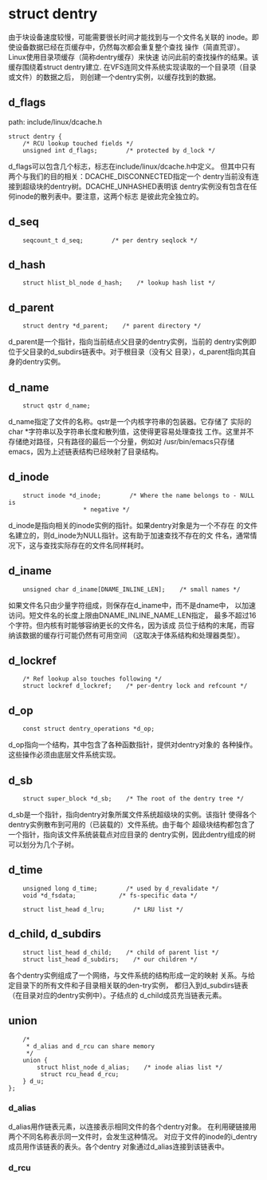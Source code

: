 struct dentry
========================================

由于块设备速度较慢，可能需要很长时间才能找到与一个文件名关联的
inode。即使设备数据已经在页缓存中，仍然每次都会重复整个查找
操作（简直荒谬）。Linux使用目录项缓存（简称dentry缓存）来快速
访问此前的查找操作的结果。该缓存围绕着struct dentry建立.
在VFS连同文件系统实现读取的一个目录项（目录或文件）的数据之后，
则创建一个dentry实例，以缓存找到的数据。

d_flags
----------------------------------------

path: include/linux/dcache.h
```
struct dentry {
    /* RCU lookup touched fields */
    unsigned int d_flags;        /* protected by d_lock */
```

d_flags可以包含几个标志，标志在include/linux/dcache.h中定义。
但其中只有两个与我们的目的相关：DCACHE_DISCONNECTED指定一个
dentry当前没有连接到超级块的dentry树。DCACHE_UNHASHED表明该
dentry实例没有包含在任何inode的散列表中。要注意，这两个标志
是彼此完全独立的。

d_seq
----------------------------------------

```
    seqcount_t d_seq;        /* per dentry seqlock */
```

d_hash
----------------------------------------

```
    struct hlist_bl_node d_hash;    /* lookup hash list */
```

d_parent
----------------------------------------

```
    struct dentry *d_parent;    /* parent directory */
```

d_parent是一个指针，指向当前结点父目录的dentry实例，当前的
dentry实例即位于父目录的d_subdirs链表中。对于根目录（没有父
目录），d_parent指向其自身的dentry实例。

d_name
----------------------------------------

```
    struct qstr d_name;
```

d_name指定了文件的名称。qstr是一个内核字符串的包装器。它存储了
实际的char *字符串以及字符串长度和散列值，这使得更容易处理查找
工作。这里并不存储绝对路径，只有路径的最后一个分量，例如对
/usr/bin/emacs只存储emacs，因为上述链表结构已经映射了目录结构。

d_inode
----------------------------------------

```
    struct inode *d_inode;        /* Where the name belongs to - NULL is
                     * negative */
```

d_inode是指向相关的inode实例的指针。如果dentry对象是为一个不存在
的文件名建立的，则d_inode为NULL指针。这有助于加速查找不存在的文
件名，通常情况下，这与查找实际存在的文件名同样耗时。

d_iname
----------------------------------------

```
    unsigned char d_iname[DNAME_INLINE_LEN];    /* small names */
```

如果文件名只由少量字符组成，则保存在d_iname中，而不是dname中，
以加速访问。短文件名的长度上限由DNAME_INLINE_NAME_LEN指定，
最多不超过16个字符。但内核有时能够容纳更长的文件名，因为该成
员位于结构的末尾，而容纳该数据的缓存行可能仍然有可用空间
（这取决于体系结构和处理器类型）。

d_lockref
----------------------------------------

```
    /* Ref lookup also touches following */
    struct lockref d_lockref;    /* per-dentry lock and refcount */
```

d_op
----------------------------------------

```
    const struct dentry_operations *d_op;
```

d_op指向一个结构，其中包含了各种函数指针，提供对dentry对象的
各种操作。这些操作必须由底层文件系统实现。

d_sb
----------------------------------------

```
    struct super_block *d_sb;    /* The root of the dentry tree */
```

d_sb是一个指针，指向dentry对象所属文件系统超级块的实例。该指针
使得各个dentry实例散布到可用的（已装载的）文件系统。由于每个
超级块结构都包含了一个指针，指向该文件系统装载点对应目录的
dentry实例，因此dentry组成的树可以划分为几个子树。

d_time
----------------------------------------

```
    unsigned long d_time;        /* used by d_revalidate */
    void *d_fsdata;            /* fs-specific data */

    struct list_head d_lru;        /* LRU list */
```

d_child, d_subdirs
----------------------------------------

```
    struct list_head d_child;    /* child of parent list */
    struct list_head d_subdirs;    /* our children */
```

各个dentry实例组成了一个网络，与文件系统的结构形成一定的映射
关系。与给定目录下的所有文件和子目录相关联的den-try实例，
都归入到d_subdirs链表（在目录对应的dentry实例中）。子结点的
d_child成员充当链表元素。

union
----------------------------------------

```
    /*
     * d_alias and d_rcu can share memory
     */
    union {
        struct hlist_node d_alias;    /* inode alias list */
         struct rcu_head d_rcu;
    } d_u;
};
```

### d_alias

d_alias用作链表元素，以连接表示相同文件的各个dentry对象。
在利用硬链接用两个不同名称表示同一文件时，会发生这种情况。
对应于文件的inode的i_dentry成员用作该链表的表头。各个dentry
对象通过d_alias连接到该链表中。

### d_rcu